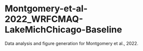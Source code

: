 # Montgomery-et-al-2022_WRFCMAQ-LakeMichChicago-Baseline
Data analysis and figure generation for Montgomery et al., 2022. 
